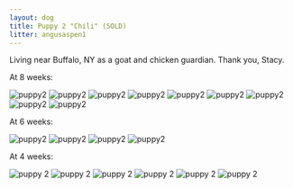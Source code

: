 ```yaml
---
layout: dog
title: Puppy 2 "Chili" (SOLD)
litter: angusaspen1
---
```


Living near Buffalo, NY as a goat and chicken guardian. Thank you, Stacy.

At 8 weeks:

![puppy2](https://farm4.staticflickr.com/3891/15129399300_1f0f330bd9_z_d.jpg)
![puppy2](https://farm4.staticflickr.com/3835/15312948431_a33e3969af_z_d.jpg)
![puppy2](https://farm4.staticflickr.com/3925/15316112615_463649bde5_z_d.jpg)
![puppy2](https://farm6.staticflickr.com/5565/15129373529_d44701f065_z_d.jpg)
![puppy2](https://farm6.staticflickr.com/5584/15315777402_9ae4d6642d_z_d.jpg)
![puppy2](https://farm6.staticflickr.com/5571/15293084906_1f8a37fc4d_z_d.jpg)
![puppy2](https://farm6.staticflickr.com/5555/15129586767_eb1bb6b47c_z_d.jpg)
![puppy2](https://farm4.staticflickr.com/3920/15315788672_dca9ca0f8a_z_d.jpg)
![puppy2](https://farm4.staticflickr.com/3860/15129590667_bb47b1b33c_z_d.jpg)

At 6 weeks:

![puppy2](https://farm4.staticflickr.com/3866/15142652342_64b4b108cf_z_d.jpg)
![puppy2](https://farm4.staticflickr.com/3909/14956476707_ab809bc271_z_d.jpg)
![puppy2](https://farm6.staticflickr.com/5583/14956477378_c8d206460c_z_d.jpg)
![puppy2](https://farm4.staticflickr.com/3850/15143034475_6ce0a267af_z_d.jpg)

At 4 weeks:

![puppy 2](https://farm4.staticflickr.com/3903/14984501922_9c65be5769_z_d.jpg)
![puppy 2](https://farm6.staticflickr.com/5576/14798369537_ed87029b92_z_d.jpg)
![puppy 2](https://farm6.staticflickr.com/5577/14981803111_8aecb19511_z_d.jpg)
![puppy 2](https://farm6.staticflickr.com/5588/14798225240_df8ca14dc2_z_d.jpg)
![puppy 2](https://farm4.staticflickr.com/3874/14984877505_79bf913dfe_z_d.jpg)
![puppy 2](https://farm6.staticflickr.com/5568/14798263628_08990e960b_z_d.jpg)

